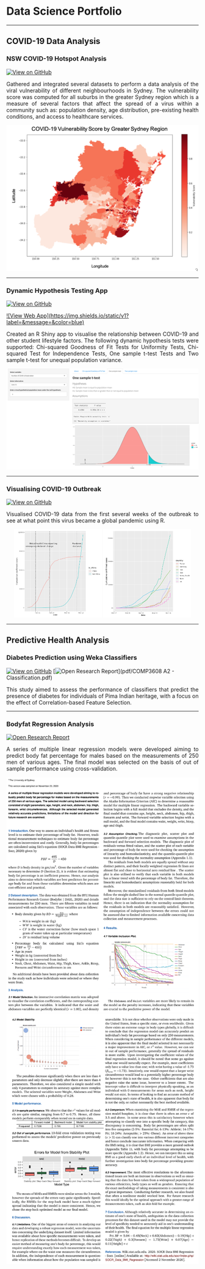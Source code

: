 # Data Science Portfolio
---
## COVID-19 Data Analysis

### NSW COVID-19 Hotspot Analysis

[![View on GitHub](https://img.shields.io/badge/GitHub-View_on_GitHub-blue?logo=GitHub)](https://github.com/apil9944/nsw-covid19-hotspot-analysis)

<p align="justify">
Gathered and integrated several datasets to perform a data analysis of the viral vulnerability of different neighbourhoods in Sydney. The vulnerability score was computed for all suburbs in the greater Sydney region which is a measure of several factors that affect the spread of a virus within a community such as: population density, age distribution, pre-existing health conditions, and access to healthcare services.
</p>
<center><img src="images/covid-heatmap.png"/></center>

---
### Dynamic Hypothesis Testing App

[![View on GitHub](https://img.shields.io/badge/GitHub-View_on_GitHub-blue?logo=GitHub)](https://github.com/apil9944/shiny-statistical-analysis)

[![View Web App](https://img.shields.io/static/v1?label=<HTML>&message=<View Web App>&color=blue)](https://adityapillai.shinyapps.io/DATA2902_ShinyApp/?_ga=2.84078681.1171528965.1625547827-700017400.1625547827)

<p align="justify">
Created an R Shiny app to visualise the relationship between COVID-19 and other student lifestyle factors. The following dynamic hypothesis tests were supported: Chi-squared Goodness of Fit Tests for Uniformity Tests, Chi-squared Test for Independence Tests, One sample t-test Tests and Two sample t-test for unequal population variance.
</p>

<center><img src="images/shiny2.png"></center>


---
### Visualising COVID-19 Outbreak

[![View on GitHub](https://img.shields.io/badge/GitHub-View_on_GitHub-blue?logo=GitHub)](https://github.com/apil9944/visualising-covid-19)

<p align="justify">
Visualised COVID-19 data from the first several weeks of the outbreak to see at what point this virus became a global pandemic using R.
</p>
<center><img src="images/visualising-covid-1.png" width="230"/> <img src="images/visualising-covid-2.png" width="230"/></center>


---
## Predictive Health Analysis

### Diabetes Prediction using Weka Classifiers

[![View on GitHub](https://img.shields.io/badge/GitHub-View_on_GitHub-blue?logo=GitHub)](https://github.com/apil9944/diabetes-prediction-classifiers)
[![Open Research Report](https://img.shields.io/badge/PDF-Open_Research_Poster-blue?logo=adobe-acrobat-reader&logoColor=white)](pdf/COMP3608 A2 - Classification.pdf)

<p align="justify">
This study aimed to assess the performance of classifiers that predict the presence of diabetes for individuals of Pima Indian heritage, with a focus on the effect of Correlation-based Feature Selection.
</p>

---
### Bodyfat Regression Analysis

[![Open Research Report](https://img.shields.io/badge/PDF-Open_Research_Poster-blue?logo=adobe-acrobat-reader&logoColor=white)](pdf/DATA2902-T09-0C-EARLY-1-FINAL.pdf)

<p align="justify">
 A series of multiple linear regression models were developed aiming to predict body fat percentage for males based on the measurements of 250 men of various ages. The final model was selected on the basis of out of sample performance using cross-validation.
</p>
<center><img src="images/bf-1.png"/></center>
<center><img src="images/bf-2.png"/></center>
